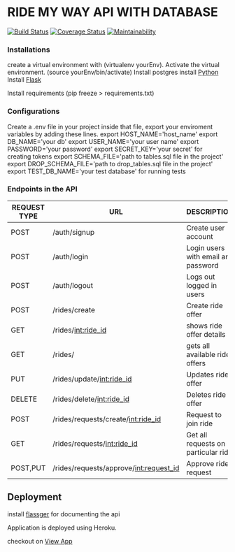 # RIDE MY WAY API WITH DATABASE

[![Build Status](https://travis-ci.org/marthamareal/RideMyWayApi-DataBase.svg?branch=feature)](https://travis-ci.org/marthamareal/RideMyWayApi-DataBase.svg?branch=feature)
[![Coverage Status](https://coveralls.io/repos/github/marthamareal/RideMyWayApi-DataBase/badge.svg?branch=feature)](https://coveralls.io/github/marthamareal/RideMyWayApi-DataBase?branch=feature)
[![Maintainability](https://api.codeclimate.com/v1/badges/5ce1725652eea508ea13/maintainability)](https://codeclimate.com/github/marthamareal/RideMyWayApi-DataBase/maintainability)

### Installations

create a virtual environment with (virtualenv yourEnv).
Activate the virtual environment. (source yourEnv/bin/activate)
Install postgres
install [Python](https://www.python.org/)
Install [Flask](http://flask.pocoo.org/docs/1.0/installation/)

Install requirements (pip freeze > requirements.txt)

### Configurations

Create a .env file in your project
inside that file, export your enviroment variables by adding these lines.
export HOST_NAME='host_name'
export DB_NAME='your db'
export USER_NAME='your user name'
export PASSWORD='your password'
export SECRET_KEY='your secret' for creating tokens
export SCHEMA_FILE='path to tables.sql file in the project'
export DROP_SCHEMA_FILE='path to drop_tables.sql file in the project'
export TEST_DB_NAME='your test database' for running tests

### Endpoints in the API

|REQUEST TYPE| URL | DESCRIPTION |
|------------|-----|-------------|
|POST| /auth/signup |Create user account|
|POST| /auth/login |Login users with email and password|
|POST| /auth/logout |Logs out logged in users|
|POST| /rides/create |Create ride offer|
|GET| /rides/<int:ride_id> |shows ride offer details|
|GET| /rides/|gets all available ride offers|
|PUT| /rides/update/<int:ride_id> |Updates ride offer|
|DELETE| /rides/delete/<int:ride_id>|Deletes ride offer|
|POST| /rides/requests/create/<int:ride_id> |Request to join ride|
|GET| /rides/requests/<int:ride_id> |Get all requests on particular ride|
|POST,PUT| /rides/requests/approve/<int:request_id> |Approve ride request|

## Deployment

install [flassger](https://pypi.org/project/flasgger/) for documenting the api

Application is deployed using Heroku.

checkout on [View App](https://ride-my-way-api-database.herokuapp.com)